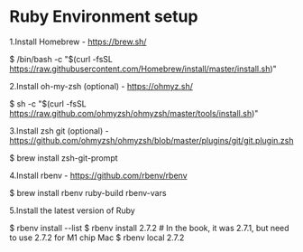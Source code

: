 # Ruby Environment setup

1.Install Homebrew - https://brew.sh/

$ /bin/bash -c "$(curl -fsSL https://raw.githubusercontent.com/Homebrew/install/master/install.sh)"


2.Install oh-my-zsh (optional) - https://ohmyz.sh/

$ sh -c "$(curl -fsSL https://raw.github.com/ohmyzsh/ohmyzsh/master/tools/install.sh)"


3.Install zsh git (optional) - https://github.com/ohmyzsh/ohmyzsh/blob/master/plugins/git/git.plugin.zsh

$ brew install zsh-git-prompt


4.Install rbenv - https://github.com/rbenv/rbenv

$ brew install rbenv ruby-build rbenv-vars


5.Install the latest version of Ruby

$ rbenv install --list
$ rbenv install 2.7.2 # In the book, it was 2.7.1, but need to use 2.7.2 for M1 chip Mac
$ rbenv local 2.7.2
